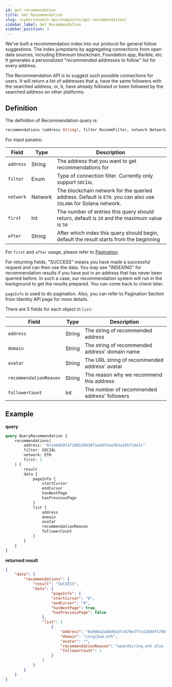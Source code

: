 ```yaml
---
id: get-recommendation
title: Get Recommendation
slug: /cyberconnect-api/endpoints/get-recommendation/
sidebar_label: Get Recommendation
sidebar_position: 3
---
```


We've built a recommendation index into our protocol for general follow suggestions. The index jumpstarts by aggregating connections from open data sources, including Ethereum blockchain, Foundation.app, Rarible, etc. It generates a personalized "recommended addresses to follow" list for every address.

The Recommendation API is to suggest such possible connections for users. It will return a list of addresses that a, have the same followers with the searched address, or, b, have already followed or been followed by the searched address on other platforms.

## Definition

The definition of Recommendation query is:

```graphql
recommendations (address String!, filter RecommFilter, network Network, first Int, after String) RecommendationResponse!
```

For input params:

| Field     | Type    | Description                                                                                                     |
| --------- | ------- | --------------------------------------------------------------------------------------------------------------- |
| `address` | String  | The address that you want to get recommendations for                                                            |
| `filter`  | Enum    | Type of connection filter. Currently only support `SOCIAL`                                                      |
| `network` | Network | The blockchain network for the queried address. Default is `ETH`. you can also use `SOLANA` for Solana network. |
| `first`   | Int     | The number of entries this query should return, default is `20` and the maximum value is `50`                   |
| `after`   | String  | After which index this query should begin, default the result starts from the beginning                         |

For `first` and `after` usage, please refer to [Pagination](/resources/terminology/pagination/).

For returning fields, "SUCCESS" means you have made a successful request and can then use the data. You may see "INDEXING" for recommendation results if you have put in an address that has never been queried before. In such a case, our recommendation system will run in the background to get the results prepared. You can come back to check later.

`pageInfo` is used to do pagination. Also, you can refer to Pagination Section from Identity API page for more details.

There are 5 fields for each object in `list`:

| Field                  | Type   | Description                                    |
| ---------------------- | ------ | ---------------------------------------------- |
| `address`              | String | The string of recommended address              |
| `domain`               | String | The string of recommended address' domain name |
| `avatar`               | String | The URL string of recommended address' avatar  |
| `recommendationReason` | String | The reason why we recommend this address       |
| `followerCount`        | Int    | The number of recommended address' followers   |

## Example

**query**

```graphql
query QueryRecommendation {
    recommendations(
        address: "0x148d59faf10b52063071eddf4aaf63a395f2d41c"
        filter: SOCIAL
        network: ETH
        first: 1
    ) {
        result
        data {
            pageInfo {
                startCursor
                endCursor
                hasNextPage
                hasPreviousPage
            }
            list {
                address
                domain
                avatar
                recommendationReason
                followerCount
            }
        }
    }
}
```

**returned result**

```json
{
    "data": {
        "recommendations": {
            "result": "SUCCESS",
            "data": {
                    "pageInfo": {
                    "startCursor": "0",
                    "endCursor": "0",
                    "hasNextPage": true,
                    "hasPreviousPage": false
                },
                "list": [
                    {
                        "address": "0x808a2adbd0a3fc679e3f7cd18d4f579bfcaaec9c",
                        "domain": "corgibum.eth",
                        "avatar": "",
                        "recommendationReason": "wearehiring.eth also followed them",
                        "followerCount": 1
                    }
                ]
            }
        }
    }
}
```
